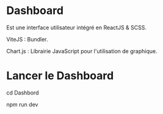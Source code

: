 # Dashboard

Est une interface utilisateur intégré en ReactJS &amp; SCSS.

ViteJS : Bundler.

Chart.js : Librairie JavaScript pour l'utilisation de graphique.

# Lancer le Dashboard

cd Dashbord

npm run dev
